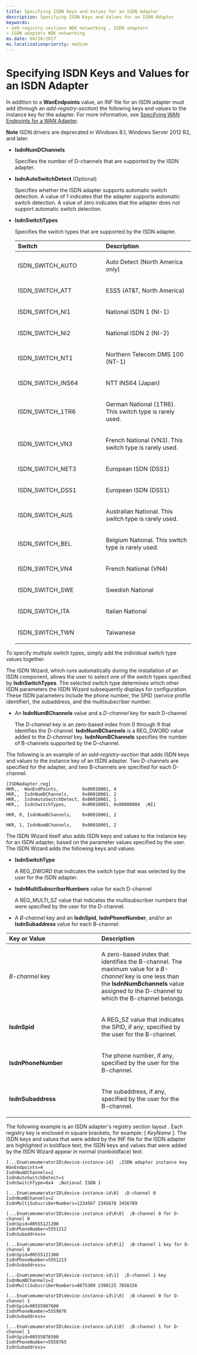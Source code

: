 ```yaml
---
title: Specifying ISDN Keys and Values for an ISDN Adapter
description: Specifying ISDN Keys and Values for an ISDN Adapter
keywords:
- add-registry-sections WDK networking , ISDN adapters
- ISDN adapters WDK networking
ms.date: 04/20/2017
ms.localizationpriority: medium
---
```


# Specifying ISDN Keys and Values for an ISDN Adapter





In addition to a **WanEndpoints** value, an INF file for an ISDN adapter must add (through an *add-registry-section*) the following keys and values to the instance key for the adapter. For more information, see [Specifying WAN Endpoints for a WAN Adapter](specifying-wan-endpoints-for-a-wan-adapter.md).

**Note**   ISDN drivers are deprecated in Windows 8.1, Windows Server 2012 R2, and later.



-   **IsdnNumDChannels**

    Specifies the number of D-channels that are supported by the ISDN adapter.

-   **IsdnAutoSwitchDetect** (Optional)

    Specifies whether the ISDN adapter supports automatic switch detection. A value of 1 indicates that the adapter supports automatic switch detection. A value of zero indicates that the adapter does not support automatic switch detection.

-   **IsdnSwitchTypes**

    Specifies the switch types that are supported by the ISDN adapter.

    <table>
    <colgroup>
    <col width="50%" />
    <col width="50%" />
    </colgroup>
    <thead>
    <tr class="header">
    <th align="left">Switch</th>
    <th align="left">Description</th>
    </tr>
    </thead>
    <tbody>
    <tr class="odd">
    <td align="left"><p>ISDN_SWITCH_AUTO</p></td>
    <td align="left"><p>Auto Detect (North America only)</p></td>
    </tr>
    <tr class="even">
    <td align="left"><p>ISDN_SWITCH_ATT</p></td>
    <td align="left"><p>ESS5 (AT&T, North America)</p></td>
    </tr>
    <tr class="odd">
    <td align="left"><p>ISDN_SWITCH_NI1</p></td>
    <td align="left"><p>National ISDN 1 (NI-1)</p></td>
    </tr>
    <tr class="even">
    <td align="left"><p>ISDN_SWITCH_NI2</p></td>
    <td align="left"><p>National ISDN 2 (NI-2)</p></td>
    </tr>
    <tr class="odd">
    <td align="left"><p>ISDN_SWITCH_NT1</p></td>
    <td align="left"><p>Northern Telecom DMS 100 (NT-1)</p></td>
    </tr>
    <tr class="even">
    <td align="left"><p>ISDN_SWITCH_INS64</p></td>
    <td align="left"><p>NTT INS64 (Japan)</p></td>
    </tr>
    <tr class="odd">
    <td align="left"><p>ISDN_SWITCH_1TR6</p></td>
    <td align="left"><p>German National (1TR6). This switch type is rarely used.</p></td>
    </tr>
    <tr class="even">
    <td align="left"><p>ISDN_SWITCH_VN3</p></td>
    <td align="left"><p>French National (VN3). This switch type is rarely used.</p></td>
    </tr>
    <tr class="odd">
    <td align="left"><p>ISDN_SWITCH_NET3</p></td>
    <td align="left"><p>European ISDN (DSS1)</p></td>
    </tr>
    <tr class="even">
    <td align="left"><p>ISDN_SWITCH_DSS1</p></td>
    <td align="left"><p>European ISDN (DSS1)</p></td>
    </tr>
    <tr class="odd">
    <td align="left"><p>ISDN_SWITCH_AUS</p></td>
    <td align="left"><p>Australian National. This switch type is rarely used.</p></td>
    </tr>
    <tr class="even">
    <td align="left"><p>ISDN_SWITCH_BEL</p></td>
    <td align="left"><p>Belgium National. This switch type is rarely used.</p></td>
    </tr>
    <tr class="odd">
    <td align="left"><p>ISDN_SWITCH_VN4</p></td>
    <td align="left"><p>French National (VN4)</p></td>
    </tr>
    <tr class="even">
    <td align="left"><p>ISDN_SWITCH_SWE</p></td>
    <td align="left"><p>Swedish National</p></td>
    </tr>
    <tr class="odd">
    <td align="left"><p>ISDN_SWITCH_ITA</p></td>
    <td align="left"><p>Italian National</p></td>
    </tr>
    <tr class="even">
    <td align="left"><p>ISDN_SWITCH_TWN</p></td>
    <td align="left"><p>Taiwanese</p></td>
    </tr>
    </tbody>
    </table>




To specify multiple switch types, simply add the individual switch type values together.

The ISDN Wizard, which runs automatically during the installation of an ISDN component, allows the user to select one of the switch types specified by **IsdnSwitchTypes**. The selected switch type determines which other ISDN parameters the ISDN Wizard subsequently displays for configuration. These ISDN parameters include the phone number, the SPID (service profile identifier), the subaddress, and the multisubscriber number.


-   An **IsdnNumBChannels** value and a *D-channel* key for each D-channel

    The *D-channel* key is an zero-based index from 0 through 9 that identifies the D-channel. **IsdnNumBChannels** is a REG\_DWORD value added to the *D-channel* key. **IsdnNumBChannels** specifies the number of B-channels supported by the D-channel.

The following is an example of an *add-registry-section* that adds ISDN keys and values to the instance key of an ISDN adapter. Two D-channels are specified for the adapter, and two B-channels are specified for each D-channel.

```INF
[ISDNadapter.reg]
HKR,,  WanEndPoints,         0x00010001, 4
HKR,,  IsdnNumDChannels,     0x00010001, 2
HKR,,  IsdnAutoSwitchDetect, 0x00010001, 1
HKR,,  IsdnSwitchTypes,      0x00010001, 0x00000004  ;NI1

HKR, 0, IsdnNumBChannels,    0x00010001, 2

HKR, 1, IsdnNumBChannels,    0x00010001, 2
```

The ISDN Wizard itself also adds ISDN keys and values to the instance key for an ISDN adapter, based on the parameter values specified by the user. The ISDN Wizard adds the following keys and values:

-   **IsdnSwitchType**

    A REG\_DWORD that indicates the switch type that was selected by the user for the ISDN adapter.

-   **IsdnMultiSubscriberNumbers** value for each D-channel

    A REG\_MULTI\_SZ value that indicates the multisubscriber numbers that were specified by the user for the D-channel.

-   A *B-channel* key and an **IsdnSpid**, **IsdnPhoneNumber**, and/or an **IsdnSubaddress** value for each B-channel:

<table>
<colgroup>
<col width="50%" />
<col width="50%" />
</colgroup>
<thead>
<tr class="header">
<th align="left">Key or Value</th>
<th align="left">Description</th>
</tr>
</thead>
<tbody>
<tr class="odd">
<td align="left"><p><em>B-channel</em> key</p></td>
<td align="left"><p>A zero-based index that identifies the B-channel. The maximum value for a <em>B-channel</em> key is one less than the <strong>IsdnNumBchannels</strong> value assigned to the D-channel to which the B-channel belongs.</p></td>
</tr>
<tr class="even">
<td align="left"><p><strong>IsdnSpid</strong></p></td>
<td align="left"><p>A REG_SZ value that indicates the SPID, if any, specified by the user for the B-channel.</p></td>
</tr>
<tr class="odd">
<td align="left"><p><strong>IsdnPhoneNumber</strong></p></td>
<td align="left"><p>The phone number, if any, specified by the user for the B-channel.</p></td>
</tr>
<tr class="even">
<td align="left"><p><strong>IsdnSubaddress</strong></p></td>
<td align="left"><p>The subaddress, if any, specified by the user for the B-channel.</p></td>
</tr>
</tbody>
</table>



The following example is an ISDN adapter's registry section layout . Each registry key is enclosed in square brackets, for example: \[ *KeyName* \]. The ISDN keys and values that were added by the INF file for the ISDN adapter are highlighted in boldface text; the ISDN keys and values that were added by the ISDN Wizard appear in normal (nonboldface) text.

```INF
[...Enum\emumeratorID\device-instance-id]  ;ISDN adapter instance key
WanEndpoints=4
IsdnNumDChannels=2
IsdnAutoSwitchDetect=1
IsdnSwitchType=0x4  ;National ISDN 1

[...Enum\emumeratorID\device-instance-id\0]  ;D-channel 0
IsdnNumBChannels=2
IsdnMultiSubscriberNumbers=1234567 2345678 3456789

[...Enum\emumeratorID\device-instance-id\0\0]  ;B-channel 0 for D-channel 0
IsdnSpid=00555121200
IsdnPhoneNumber=5551212
IsdnSubaddress=

[...Enum\emumeratorID\device-instance-id\0\1]  ;B-channel 1 key for D-channel 0
IsdnSpid=00555121300
IsdnPhoneNumber=5551213
IsdnSubaddress=

[...Enum\emumeratorID\device-instance-id\1]  ;D-channel 1 key
IsdnNumBChannels=2
IsdnMultiSubscriberNumbers=8675309 2390125 7658156

[...Enum\emumeratorID\device-instance-id\1\0]  ;B-channel 0 for D-channel 1
IsdnSpid=00555987600
IsdnPhoneNumber=5559876
IsdnSubaddress=

[...Enum\emumeratorID\device-instance-id\1\0]  ;B-channel 1 for D-channel 1
IsdnSpid=00555876500
IsdnPhoneNumber=5558765
IsdnSubaddress=
```









